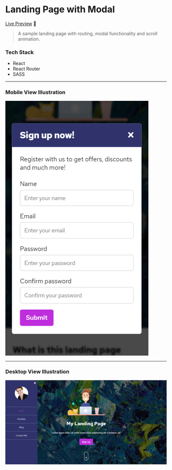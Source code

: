 # Landing Page with Modal

[Live Preview](https://jalalmallah.github.io/landing-page-with-modal/) 🚀

> A sample landing page with routing, modal functionality and scroll animation.

### Tech Stack

- React
- React Router
- SASS

---

### Mobile View Illustration

![cover](./screenshots/mobile.png)

---

### Desktop View Illustration

![cover](./screenshots/desktop.png)
